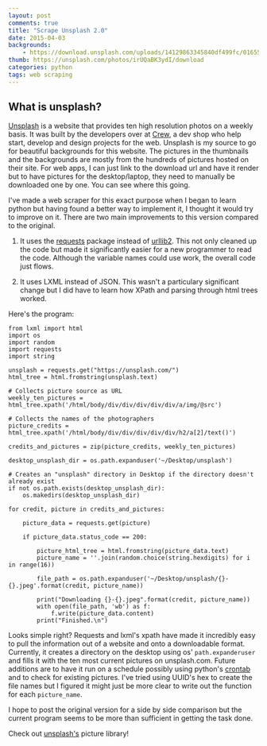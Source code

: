 ```yaml
---
layout: post
comments: true
title: "Scrape Unsplash 2.0"
date: 2015-04-03
backgrounds:
    - https://download.unsplash.com/uploads/14129863345840df499fc/0165574c
thumb: https://unsplash.com/photos/irUQaBK3ydI/download
categories: python
tags: web scraping
---
```


## What is unsplash?

[Unsplash](https://unsplash.com/) is a website that provides ten high resolution photos on a weekly basis. It
was built by the developers over at [Crew](https://pickcrew.com/?utm_source=Unsplash&utm_medium=website&utm_campaign=unsplash),
a dev shop who help start, develop and design projects for the web. Unsplash is my source to go for beautiful backgrounds
for this website. The pictures in the thumbnails and the backgrounds are mostly from  the hundreds of pictures hosted
on their site. For web apps, I can just link to the download url and have it render but to have pictures for the
desktop/laptop, they need to manually be downloaded one by one. You can see where this going.

I've made a web scraper for this exact purpose when I began to learn python but having found a better way to
implement it, I thought it would try to improve on it. There are two main improvements to this version compared to
the original.

1. It uses the [requests](http://docs.python-requests.org/en/latest/) package instead of [urllib2](https://docs.python.org/2/library/urllib2.html).
This not only cleaned up the code but made it significantly easier for a new programmer to read the code. Although the
variable names could use work, the overall code just flows.

2. It uses LXML instead of JSON. This wasn't a particulary significant change but I did have to learn how XPath and
parsing through html trees worked.

Here's the program:

    from lxml import html
    import os
    import random
    import requests
    import string

    unsplash = requests.get("https://unsplash.com/")
    html_tree = html.fromstring(unsplash.text)

    # Collects picture source as URL
    weekly_ten_pictures = html_tree.xpath('/html/body/div/div/div/div/div/a/img/@src')

    # Collects the names of the photographers
    picture_credits = html_tree.xpath('/html/body/div/div/div/div/div/h2/a[2]/text()')

    credits_and_pictures = zip(picture_credits, weekly_ten_pictures)

    desktop_unsplash_dir = os.path.expanduser('~/Desktop/unsplash')

    # Creates an "unsplash" directory in Desktop if the directory doesn't already exist
    if not os.path.exists(desktop_unsplash_dir):
        os.makedirs(desktop_unsplash_dir)

    for credit, picture in credits_and_pictures:

        picture_data = requests.get(picture)

        if picture_data.status_code == 200:

            picture_html_tree = html.fromstring(picture_data.text)
            picture_name = ''.join(random.choice(string.hexdigits) for i in range(16))

            file_path = os.path.expanduser('~/Desktop/unsplash/{}-{}.jpeg'.format(credit, picture_name))

            print("Downloading {}-{}.jpeg".format(credit, picture_name))
            with open(file_path, 'wb') as f:
                f.write(picture_data.content)
            print("Finished.\n")

Looks simple right? Requests and lxml's xpath have made it incredibly easy to pull the information out of a website
and onto a downloadable format. Currently, it creates a directory on the desktop using os' ```path.expanderuser```
and fills it with the ten most current pictures on unsplash.com. Future additions are to have it run on a schedule
possibly using python's [crontab](https://pypi.python.org/pypi/python-crontab) and to check for existing pictures.
I've tried using UUID's hex to create the file names but I figured it might just be more clear to write out the function
for each ```picture_name```.

I hope to post the original version for a side by side comparison but the current program seems to be more than sufficient
in getting the task done.

Check out [unsplash's](https://unsplash.com/) picture library!
